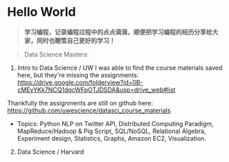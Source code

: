 # Hello World
>**学习编程，记录编程过程中的点点滴滴，顺便把学习编程的经历分享给大家，同时也鞭策自己更好的学习！**

> Data Science Masters:
1. Intro to Data Science / UW
I was able to find the course materials saved here, but they're missing the assignments:
https://drive.google.com/folderview?id=0B-cMEyYKk7NCQ1dqcWFpOTJDSDA&usp=drive_web#list

Thankfully the assignments are still on github here:
https://github.com/uwescience/datasci_course_materials

- Topics: Python NLP on Twitter API, Distributed Computing Paradigm, MapReduce/Hadoop & Pig Script, SQL/NoSQL, Relational Algebra, Experiment design, Statistics, Graphs, Amazon EC2, Visualization.

2. Data Science / Harvard
